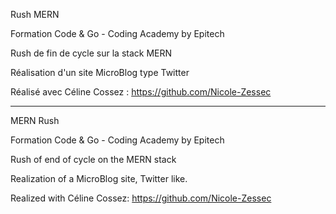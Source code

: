 Rush MERN

Formation Code & Go - Coding Academy by Epitech

Rush de fin de cycle sur la stack MERN

Réalisation d'un site MicroBlog type Twitter

Réalisé avec Céline Cossez : https://github.com/Nicole-Zessec

****************************************************************

MERN Rush

Formation Code & Go - Coding Academy by Epitech

Rush of end of cycle on the MERN stack

Realization of a MicroBlog site, Twitter like.

Realized with Céline Cossez: https://github.com/Nicole-Zessec
